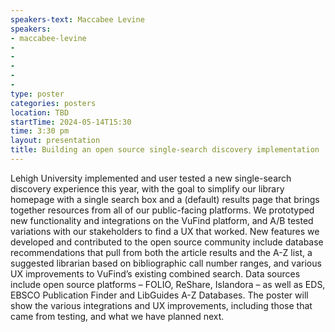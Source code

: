 ```yaml
---
speakers-text: Maccabee Levine
speakers:
- maccabee-levine
-
-
-
-
-
type: poster
categories: posters
location: TBD
startTime: 2024-05-14T15:30
time: 3:30 pm
layout: presentation
title: Building an open source single-search discovery implementation
---
```

Lehigh University implemented and user tested a new single-search discovery experience this year, with the goal to simplify our library homepage with a single search box and a (default) results page that brings together resources from all of our public-facing platforms.  We prototyped new functionality and integrations on the VuFind platform, and A/B tested variations with our stakeholders to find a UX that worked.  New features we developed and contributed to the open source community include database recommendations that pull from both the article results and the A-Z list, a suggested librarian based on bibliographic call number ranges, and various UX improvements to VuFind’s existing combined search.  Data sources include open source platforms – FOLIO, ReShare, Islandora – as well as EDS, EBSCO Publication Finder and LibGuides A-Z Databases.  The poster will show the various integrations and UX improvements, including those that came from testing, and what we have planned next.
